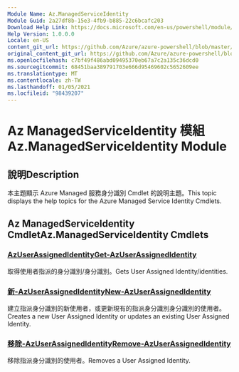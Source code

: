 ```yaml
---
Module Name: Az.ManagedServiceIdentity
Module Guid: 2a27df8b-15e3-4fb9-b885-22c6bcafc203
Download Help Link: https://docs.microsoft.com/en-us/powershell/module/az.managedserviceidentity
Help Version: 1.0.0.0
Locale: en-US
content_git_url: https://github.com/Azure/azure-powershell/blob/master/src/ManagedServiceIdentity/ManagedServiceIdentity/help/Az.ManagedServiceIdentity.md
original_content_git_url: https://github.com/Azure/azure-powershell/blob/master/src/ManagedServiceIdentity/ManagedServiceIdentity/help/Az.ManagedServiceIdentity.md
ms.openlocfilehash: c7bf49f486abd09495370eb67a7c2a135c36dcd0
ms.sourcegitcommit: 68451baa389791703e666d95469602c5652609ee
ms.translationtype: MT
ms.contentlocale: zh-TW
ms.lasthandoff: 01/05/2021
ms.locfileid: "98439207"
---
```

# <span data-ttu-id="d9879-101">Az ManagedServiceIdentity 模組</span><span class="sxs-lookup"><span data-stu-id="d9879-101">Az.ManagedServiceIdentity Module</span></span>
## <span data-ttu-id="d9879-102">說明</span><span class="sxs-lookup"><span data-stu-id="d9879-102">Description</span></span>
<span data-ttu-id="d9879-103">本主題顯示 Azure Managed 服務身分識別 Cmdlet 的說明主題。</span><span class="sxs-lookup"><span data-stu-id="d9879-103">This topic displays the help topics for the Azure Managed Service Identity Cmdlets.</span></span>

## <span data-ttu-id="d9879-104">Az ManagedServiceIdentity Cmdlet</span><span class="sxs-lookup"><span data-stu-id="d9879-104">Az.ManagedServiceIdentity Cmdlets</span></span>
### [<span data-ttu-id="d9879-105">AzUserAssignedIdentity</span><span class="sxs-lookup"><span data-stu-id="d9879-105">Get-AzUserAssignedIdentity</span></span>](Get-AzUserAssignedIdentity.md)
<span data-ttu-id="d9879-106">取得使用者指派的身分識別/身分識別。</span><span class="sxs-lookup"><span data-stu-id="d9879-106">Gets User Assigned Identity/identities.</span></span>

### [<span data-ttu-id="d9879-107">新-AzUserAssignedIdentity</span><span class="sxs-lookup"><span data-stu-id="d9879-107">New-AzUserAssignedIdentity</span></span>](New-AzUserAssignedIdentity.md)
<span data-ttu-id="d9879-108">建立指派身分識別的新使用者，或更新現有的指派身分識別身分識別的使用者。</span><span class="sxs-lookup"><span data-stu-id="d9879-108">Creates a new User Assigned Identity or updates an existing User Assigned Identity.</span></span>

### [<span data-ttu-id="d9879-109">移除-AzUserAssignedIdentity</span><span class="sxs-lookup"><span data-stu-id="d9879-109">Remove-AzUserAssignedIdentity</span></span>](Remove-AzUserAssignedIdentity.md)
<span data-ttu-id="d9879-110">移除指派身分識別的使用者。</span><span class="sxs-lookup"><span data-stu-id="d9879-110">Removes a User Assigned Identity.</span></span>

